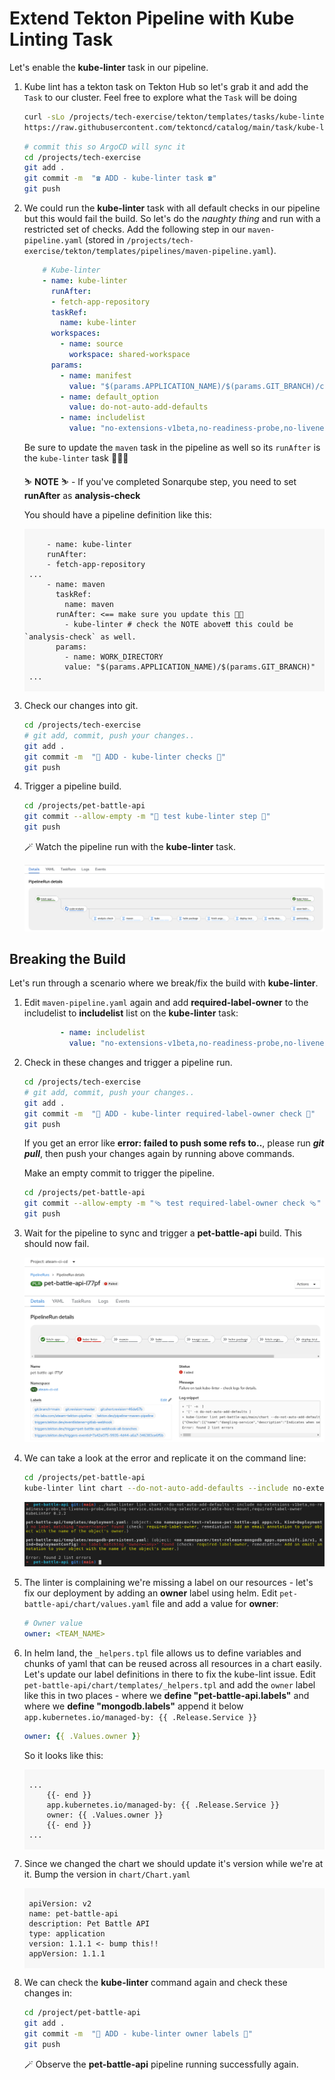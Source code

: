 # Extend Tekton Pipeline with Kube Linting Task

Let's enable the **kube-linter** task in our pipeline.

1. Kube lint has a tekton task on Tekton Hub so let's grab it and add the `Task` to our cluster. Feel free to explore what the `Task` will be doing 

    ```bash
    curl -sLo /projects/tech-exercise/tekton/templates/tasks/kube-linter.yaml \
    https://raw.githubusercontent.com/tektoncd/catalog/main/task/kube-linter/0.1/kube-linter.yaml
    ```

    ```bash
    # commit this so ArgoCD will sync it 
    cd /projects/tech-exercise
    git add .
    git commit -m  "☎️ ADD - kube-linter task ☎️"
    git push
    ```

2. We could run the **kube-linter** task with all default checks in our pipeline but this would fail the build. So let's do the _naughty thing_ and run with a restricted set of checks. Add the following step in our `maven-pipeline.yaml` (stored in `/projects/tech-exercise/tekton/templates/pipelines/maven-pipeline.yaml`). 

    ```yaml
        # Kube-linter
        - name: kube-linter
          runAfter:
          - fetch-app-repository
          taskRef:
            name: kube-linter
          workspaces:
            - name: source
              workspace: shared-workspace
          params:
            - name: manifest
              value: "$(params.APPLICATION_NAME)/$(params.GIT_BRANCH)/chart"
            - name: default_option
              value: do-not-auto-add-defaults
            - name: includelist
              value: "no-extensions-v1beta,no-readiness-probe,no-liveness-probe,dangling-service,mismatching-selector,writable-host-mount"
    ```

    Be sure to update the `maven` task in the pipeline as well so its `runAfter` is the `kube-linter` task 💪💪💪

    <p class="warn">
    ⛷️ <b>NOTE</b> ⛷️ - If you've completed Sonarqube step, you need to set <strong>runAfter</strong> as <strong>analysis-check</strong>
    </p>

    You should have a pipeline definition like this:
    <div class="highlight" style="background: #f7f7f7">
    <pre><code class="language-yaml">
        - name: kube-linter
        runAfter:
        - fetch-app-repository
    ...
        - name: maven
          taskRef:
            name: maven
          runAfter: <== make sure you update this 💪💪
            - kube-linter # check the NOTE above❗❗ this could be `analysis-check` as well.
          params:
            - name: WORK_DIRECTORY
            value: "$(params.APPLICATION_NAME)/$(params.GIT_BRANCH)"
    ...
    </code></pre></div>

3. Check our changes into git.

    ```bash
    cd /projects/tech-exercise
    # git add, commit, push your changes..
    git add .
    git commit -m  "🐡 ADD - kube-linter checks 🐡"
    git push
    ```

4. Trigger a pipeline build.

    ```bash
    cd /projects/pet-battle-api
    git commit --allow-empty -m "🐡 test kube-linter step 🐡"
    git push
    ```

    🪄 Watch the pipeline run with the **kube-linter** task.

    ![acs-kube-linter-task](./images/acs-kube-linter-task.png)

## Breaking the Build

Let's run through a scenario where we break/fix the build with **kube-linter**.

1. Edit `maven-pipeline.yaml` again and add **required-label-owner** to the includelist to **includelist** list on the **kube-linter** task:

    ```yaml
            - name: includelist
              value: "no-extensions-v1beta,no-readiness-probe,no-liveness-probe,dangling-service,mismatching-selector,writable-host-mount,required-label-owner"
    ```

2. Check in these changes and trigger a pipeline run.

    ```bash
    cd /projects/tech-exercise
    # git add, commit, push your changes..
    git add .
    git commit -m  "🐡 ADD - kube-linter required-label-owner check 🐡"
    git push
    ```

    <p class="warn">If you get an error like <b>error: failed to push some refs to..</b>, please run <b><i>git pull</i></b>, then push your changes again by running above commands.</p>

    Make an empty commit to trigger the pipeline.

    ```bash
    cd /projects/pet-battle-api
    git commit --allow-empty -m "🩴 test required-label-owner check 🩴"
    git push
    ```

3. Wait for the pipeline to sync and trigger a **pet-battle-api** build. This should now fail.

    ![images/acs-lint-fail.png](images/acs-lint-fail.png)

4. We can take a look at the error and replicate it on the command line:

    ```bash
    cd /projects/pet-battle-api
    kube-linter lint chart --do-not-auto-add-defaults --include no-extensions-v1beta,no-readiness-probe,no-liveness-probe,dangling-service,mismatching-selector,writable-host-mount,required-label-owner
    ```

    ![images/acs-owner-label-fail.png](images/acs-owner-label-fail.png)

5. The linter is complaining we're missing a label on our resources - let's fix our deployment by adding an **owner** label using helm. Edit `pet-battle-api/chart/values.yaml` file and add a value for **owner**:

    ```yaml
    # Owner value
    owner: <TEAM_NAME>
    ```

6. In helm land, the `_helpers.tpl` file allows us to define variables and chunks of yaml that can be reused across all resources in a chart easily. Let's update our label definitions in there to fix the kube-lint issue. Edit `pet-battle-api/chart/templates/_helpers.tpl` and add the `owner` label like this in two places - where we **define "pet-battle-api.labels"** and where we **define "mongodb.labels"** append it below `app.kubernetes.io/managed-by: {{ .Release.Service }}`

    ```yaml
    owner: {{ .Values.owner }}
    ```

    So it looks like this:
    <div class="highlight" style="background: #f7f7f7">
    <pre><code class="language-yaml">
    ...
        {{- end }}
        app.kubernetes.io/managed-by: {{ .Release.Service }}
        owner: {{ .Values.owner }}
        {{- end }}
    ...
    </code></pre></div>

7. Since we changed the chart we should update it's version while we're at it. Bump the version in `chart/Chart.yaml`

    <div class="highlight" style="background: #f7f7f7">
    <pre><code class="language-yaml">
    apiVersion: v2
    name: pet-battle-api
    description: Pet Battle API
    type: application
    version: 1.1.1 <- bump this!!
    appVersion: 1.1.1
    </code></pre></div>

8. We can check the **kube-linter** command again and check these changes in:

    ```bash
    cd /project/pet-battle-api
    git add .
    git commit -m  "🐊 ADD - kube-linter owner labels 🐊"
    git push
    ```

    🪄 Observe the **pet-battle-api** pipeline running successfully again.
